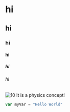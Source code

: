 # hi
## hi
### hi
#### hi
##### hi
###### hi
![10](https://github.com/fa826/skills-communicate-using-markdown/assets/126822014/d45e386a-7893-4da2-9f76-56121a232a20)
It is a physics concept!

```javascript
var myVar = "Hello World"
```
